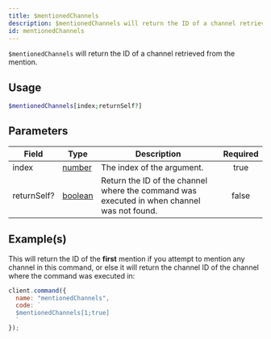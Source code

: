 ```yaml
---
title: $mentionedChannels
description: $mentionedChannels will return the ID of a channel retrieved from the mention.
id: mentionedChannels
---
```


`$mentionedChannels` will return the ID of a channel retrieved from the mention.

## Usage

```php
$mentionedChannels[index;returnSelf?]
```

## Parameters

| Field       | Type                                                                                                | Description                                                                                | Required |
| ----------- | --------------------------------------------------------------------------------------------------- | ------------------------------------------------------------------------------------------ | :------: |
| index       | [number](https://developer.mozilla.org/en-US/docs/Web/JavaScript/Reference/Global_Objects/Number)   | The index of the argument.                                                                 |   true   |
| returnSelf? | [boolean](https://developer.mozilla.org/en-US/docs/Web/JavaScript/Reference/Global_Objects/Boolean) | Return the ID of the channel where the command was executed in when channel was not found. |  false   |

## Example(s)

This will return the ID of the **first** mention if you attempt to mention any channel in this command, or else it will
return the channel ID of the channel where the command was executed in:

```javascript
client.command({
  name: "mentionedChannels",
  code: `
  $mentionedChannels[1;true]
  `
});
```
